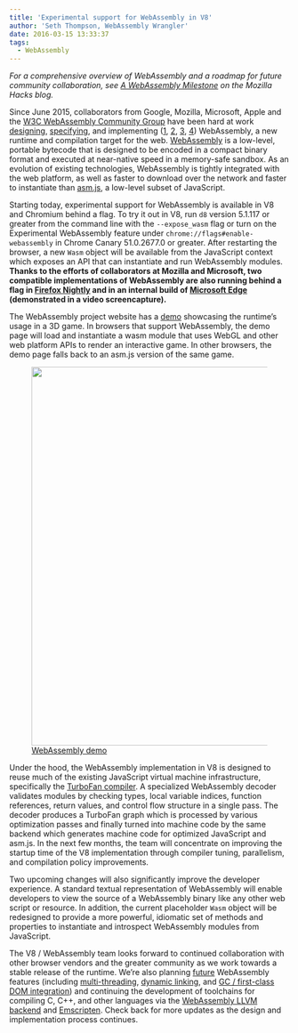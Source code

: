 ```yaml
---
title: 'Experimental support for WebAssembly in V8'
author: 'Seth Thompson, WebAssembly Wrangler'
date: 2016-03-15 13:33:37
tags:
  - WebAssembly
---
```

_For a comprehensive overview of WebAssembly and a roadmap for future community collaboration, see [A WebAssembly Milestone](https://hacks.mozilla.org/2016/03/a-webassembly-milestone/) on the Mozilla Hacks blog._

Since June 2015, collaborators from Google, Mozilla, Microsoft, Apple and the [W3C WebAssembly Community Group](https://www.w3.org/community/webassembly/participants) have been hard at work [designing](https://github.com/WebAssembly/design), [specifying](https://github.com/WebAssembly/spec), and implementing ([1](https://www.chromestatus.com/features/5453022515691520), [2](https://platform-status.mozilla.org/#web-assembly), [3](https://github.com/Microsoft/ChakraCore/wiki/Roadmap), [4](https://webkit.org/status/#specification-webassembly)) WebAssembly, a new runtime and compilation target for the web. [WebAssembly](https://webassembly.github.io/) is a low-level, portable bytecode that is designed to be encoded in a compact binary format and executed at near-native speed in a memory-safe sandbox. As an evolution of existing technologies, WebAssembly is tightly integrated with the web platform, as well as faster to download over the network and faster to instantiate than [asm.js](http://asmjs.org/), a low-level subset of JavaScript.

Starting today, experimental support for WebAssembly is available in V8 and Chromium behind a flag. To try it out in V8, run `d8` version 5.1.117 or greater from the command line with the `--expose_wasm` flag or turn on the Experimental WebAssembly feature under `chrome://flags#enable-webassembly` in Chrome Canary 51.0.2677.0 or greater. After restarting the browser, a new `Wasm` object will be available from the JavaScript context which exposes an API that can instantiate and run WebAssembly modules. **Thanks to the efforts of collaborators at Mozilla and Microsoft, two compatible implementations of WebAssembly are also running behind a flag in [Firefox Nightly](https://hacks.mozilla.org/2016/03/a-webassembly-milestone) and in an internal build of [Microsoft Edge](http://blogs.windows.com/msedgedev/2016/03/15/previewing-webassembly-experiments) (demonstrated in a video screencapture).**

The WebAssembly project website has a [demo](https://webassembly.github.io/demo/) showcasing the runtime’s usage in a 3D game. In browsers that support WebAssembly, the demo page will load and instantiate a wasm module that uses WebGL and other web platform APIs to render an interactive game. In other browsers, the demo page falls back to an asm.js version of the same game.

<figure>
  <img src="/_img/webassembly-experimental/tanks.jpg" width="1116" height="681" alt="">
  <figcaption><a href="https://webassembly.github.io/demo/">WebAssembly demo</a></figcaption>
</figure>

Under the hood, the WebAssembly implementation in V8 is designed to reuse much of the existing JavaScript virtual machine infrastructure, specifically the [TurboFan compiler](/blog/turbofan-jit). A specialized WebAssembly decoder validates modules by checking types, local variable indices, function references, return values, and control flow structure in a single pass. The decoder produces a TurboFan graph which is processed by various optimization passes and finally turned into machine code by the same backend which generates machine code for optimized JavaScript and asm.js. In the next few months, the team will concentrate on improving the startup time of the V8 implementation through compiler tuning, parallelism, and compilation policy improvements.

Two upcoming changes will also significantly improve the developer experience. A standard textual representation of WebAssembly will enable developers to view the source of a WebAssembly binary like any other web script or resource. In addition, the current placeholder `Wasm` object will be redesigned to provide a more powerful, idiomatic set of methods and properties to instantiate and introspect WebAssembly modules from JavaScript.

The V8 / WebAssembly team looks forward to continued collaboration with other browser vendors and the greater community as we work towards a stable release of the runtime. We’re also planning [future](https://github.com/WebAssembly/design/blob/master/PostMVP.md) WebAssembly features (including [multi-threading](https://github.com/WebAssembly/design/blob/master/PostMVP.md#threads), [dynamic linking](https://github.com/WebAssembly/design/blob/master/DynamicLinking.md), and [GC / first-class DOM integration](https://github.com/WebAssembly/design/blob/master/GC.md)) and continuing the development of toolchains for compiling C, C++, and other languages via the [WebAssembly LLVM backend](http://llvm.org/docs/doxygen/html/WebAssembly_8h.html) and [Emscripten](https://github.com/kripken/emscripten/wiki/WebAssembly). Check back for more updates as the design and implementation process continues.
